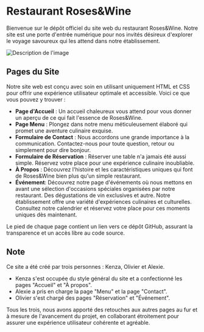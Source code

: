 # Restaurant Roses&Wine

Bienvenue sur le dépôt officiel du site web du restaurant Roses&Wine. Notre site est une porte d'entrée numérique pour nos invités désireux d'explorer le voyage savoureux qui les attend dans notre établissement.

 ![Description de l'image](https://github.com/ameurkenza/Projet-Web-Client/blob/main/pics/Capture%20d%E2%80%99%C3%A9cran%202024-03-04%20104945.png)
 


## Pages du Site

Notre site web est conçu avec soin en utilisant uniquement HTML et CSS pour offrir une expérience utilisateur optimale et accessible. Voici ce que vous pouvez y trouver :

- **Page d'Accueil** : Un accueil chaleureux vous attend pour vous donner un aperçu de ce qui fait l'essence de Roses&Wine.
- **Page Menu** : Plongez dans notre menu méticuleusement élaboré qui promet une aventure culinaire exquise.
- **Formulaire de Contact** : Nous accordons une grande importance à la communication. Contactez-nous pour toute question, retour ou simplement pour dire bonjour.
- **Formulaire de Réservation** : Réserver une table n'a jamais été aussi simple. Réservez votre place pour une expérience culinaire inoubliable.
- **À Propos** : Découvrez l'histoire et les caractéristiques uniques qui font de Roses&Wine bien plus qu'un simple restaurant.
- **Événement**: Découvrez notre page d'événements où nous mettons en avant une sélection d'occasions spéciales organisées par notre restaurant. Des dégustations de vin exclusives et autre. Notre établissement offre une variété d'expériences culinaires et culturelles. Consultez notre calendrier et réservez votre place pour ces moments uniques dès maintenant.







Le pied de chaque page contient un lien vers ce dépôt GitHub, assurant la transparence et un accès libre au code source.

## Note 



Ce site a été créé par trois personnes : Kenza, Olivier et Alexie.

- Kenza s'est occupée du style général du site et a confectionné les pages "Accueil" et "À propos".
- Alexie a pris en charge la page "Menu" et la page "Contact".
- Olivier s'est chargé des pages "Réservation" et "Événement".

Tous les trois, nous avons apporté des retouches aux autres pages au fur et à mesure de l'avancement du projet, en collaborant étroitement pour assurer une expérience utilisateur cohérente et agréable.
